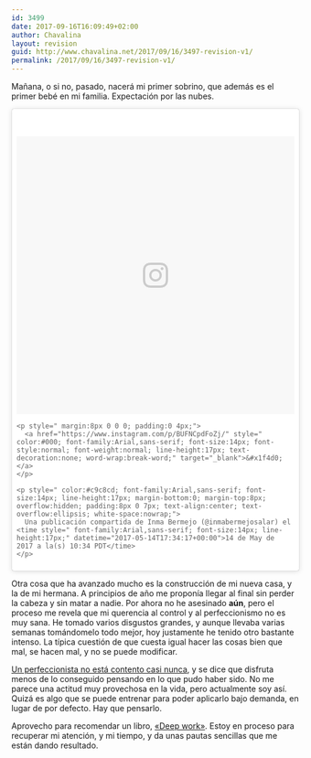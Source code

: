 ```yaml
---
id: 3499
date: 2017-09-16T16:09:49+02:00
author: Chavalina
layout: revision
guid: http://www.chavalina.net/2017/09/16/3497-revision-v1/
permalink: /2017/09/16/3497-revision-v1/
---
```

Mañana, o si no, pasado, nacerá mi primer sobrino, que además es el primer bebé en mi familia. Expectación por las nubes.

<blockquote class="instagram-media" data-instgrm-captioned data-instgrm-version="7" style=" background:#FFF; border:0; border-radius:3px; box-shadow:0 0 1px 0 rgba(0,0,0,0.5),0 1px 10px 0 rgba(0,0,0,0.15); margin: 1px; max-width:658px; padding:0; width:99.375%; width:-webkit-calc(100% - 2px); width:calc(100% - 2px);">
  <div style="padding:8px;">
    <div style=" background:#F8F8F8; line-height:0; margin-top:40px; padding:50.0% 0; text-align:center; width:100%;">
      <div style=" background:url(data:image/png;base64,iVBORw0KGgoAAAANSUhEUgAAACwAAAAsCAMAAAApWqozAAAABGdBTUEAALGPC/xhBQAAAAFzUkdCAK7OHOkAAAAMUExURczMzPf399fX1+bm5mzY9AMAAADiSURBVDjLvZXbEsMgCES5/P8/t9FuRVCRmU73JWlzosgSIIZURCjo/ad+EQJJB4Hv8BFt+IDpQoCx1wjOSBFhh2XssxEIYn3ulI/6MNReE07UIWJEv8UEOWDS88LY97kqyTliJKKtuYBbruAyVh5wOHiXmpi5we58Ek028czwyuQdLKPG1Bkb4NnM+VeAnfHqn1k4+GPT6uGQcvu2h2OVuIf/gWUFyy8OWEpdyZSa3aVCqpVoVvzZZ2VTnn2wU8qzVjDDetO90GSy9mVLqtgYSy231MxrY6I2gGqjrTY0L8fxCxfCBbhWrsYYAAAAAElFTkSuQmCC); display:block; height:44px; margin:0 auto -44px; position:relative; top:-22px; width:44px;">
      </div>
    </div>
    
    <p style=" margin:8px 0 0 0; padding:0 4px;">
      <a href="https://www.instagram.com/p/BUFNCpdFoZj/" style=" color:#000; font-family:Arial,sans-serif; font-size:14px; font-style:normal; font-weight:normal; line-height:17px; text-decoration:none; word-wrap:break-word;" target="_blank">&#x1f4d0;</a>
    </p>
    
    <p style=" color:#c9c8cd; font-family:Arial,sans-serif; font-size:14px; line-height:17px; margin-bottom:0; margin-top:8px; overflow:hidden; padding:8px 0 7px; text-align:center; text-overflow:ellipsis; white-space:nowrap;">
      Una publicación compartida de Inma Bermejo (@inmabermejosalar) el <time style=" font-family:Arial,sans-serif; font-size:14px; line-height:17px;" datetime="2017-05-14T17:34:17+00:00">14 de May de 2017 a la(s) 10:34 PDT</time>
    </p>
  </div>
</blockquote>



Otra cosa que ha avanzado mucho es la construcción de mi nueva casa, y la de mi hermana. A principios de año me proponía llegar al final sin perder la cabeza y sin matar a nadie. Por ahora no he asesinado **aún**, pero el proceso me revela que mi querencia al control y al perfeccionismo no es muy sana. He tomado varios disgustos grandes, y aunque llevaba varias semanas tomándomelo todo mejor, hoy justamente he tenido otro bastante intenso. La típica cuestión de que cuesta igual hacer las cosas bien que mal, se hacen mal, y no se puede modificar.

[Un perfeccionista no está contento casi nunca](https://www.psychologistworld.com/cognitive/maximizers-satisficers-decision-making), y se dice que disfruta menos de lo conseguido pensando en lo que pudo haber sido. No me parece una actitud muy provechosa en la vida, pero actualmente soy así. Quizá es algo que se puede entrenar para poder aplicarlo bajo demanda, en lugar de por defecto. Hay que pensarlo.

Aprovecho para recomendar un libro, [«Deep work»](http://amzn.to/2f25yrI). Estoy en proceso para recuperar mi atención, y mi tiempo, y da unas pautas sencillas que me están dando resultado.